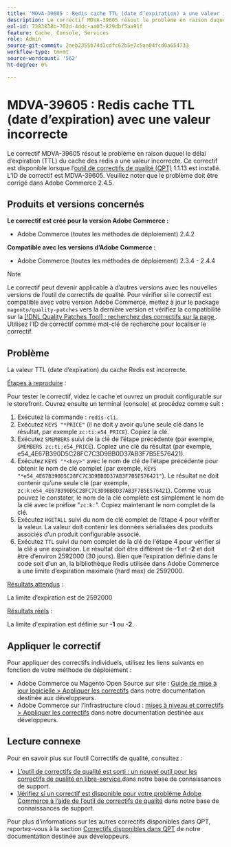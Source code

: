 ```yaml
---
title: 'MDVA-39605 : Redis cache TTL (date d’expiration) a une valeur incorrecte'
description: Le correctif MDVA-39605 résout le problème en raison duquel le délai d’expiration (TTL) du cache des redis a une valeur incorrecte. Ce correctif est disponible lorsque l’[outil de correctifs de qualité (QPT)](/help/announcements/adobe-commerce-announcements/magento-quality-patches-released-new-tool-to-self-serve-quality-patches.md) 1.1.13 est installé. L’ID de correctif est MDVA-39605. Veuillez noter que le problème doit être corrigé dans Adobe Commerce 2.4.5.
exl-id: 7283838b-702d-4ddc-aa03-829dbf5aa91f
feature: Cache, Console, Services
role: Admin
source-git-commit: 2aeb2355b74d1cdfc62b5e7c5aa04fcd0a654733
workflow-type: tm+mt
source-wordcount: '562'
ht-degree: 0%

---
```


# MDVA-39605 : Redis cache TTL (date d’expiration) avec une valeur incorrecte

Le correctif MDVA-39605 résout le problème en raison duquel le délai d’expiration (TTL) du cache des redis a une valeur incorrecte. Ce correctif est disponible lorsque l’[outil de correctifs de qualité (QPT)](/help/announcements/adobe-commerce-announcements/magento-quality-patches-released-new-tool-to-self-serve-quality-patches.md) 1.1.13 est installé. L’ID de correctif est MDVA-39605. Veuillez noter que le problème doit être corrigé dans Adobe Commerce 2.4.5.

## Produits et versions concernés

**Le correctif est créé pour la version Adobe Commerce :**

* Adobe Commerce (toutes les méthodes de déploiement) 2.4.2

**Compatible avec les versions d’Adobe Commerce :**

* Adobe Commerce (toutes les méthodes de déploiement) 2.3.4 - 2.4.4

>[!NOTE]
>
>Le correctif peut devenir applicable à d’autres versions avec les nouvelles versions de l’outil de correctifs de qualité. Pour vérifier si le correctif est compatible avec votre version Adobe Commerce, mettez à jour le package `magento/quality-patches` vers la dernière version et vérifiez la compatibilité sur la [[!DNL Quality Patches Tool] : recherchez des correctifs sur la page ](https://experienceleague.adobe.com/tools/commerce-quality-patches/index.html?lang=fr). Utilisez l’ID de correctif comme mot-clé de recherche pour localiser le correctif.

## Problème

La valeur TTL (date d’expiration) du cache Redis est incorrecte.

<u>Étapes à reproduire</u> :

Pour tester le correctif, videz le cache et ouvrez un produit configurable sur le storefront. Ouvrez ensuite un terminal (console) et procédez comme suit :

1. Exécutez la commande : `redis-cli`.
1. Exécutez `KEYS "*PRICE"` (il ne doit y avoir qu’une seule clé dans le résultat, par exemple `zc:ti:e54_PRICE`). Copiez la clé.
1. Exécutez `SMEMBERS` suivi de la clé de l’étape précédente (par exemple, `SMEMBERS zc:ti:e54_PRICE`). Copiez une clé du résultat (par exemple, e54_4E67B390D5C28FC7C3D9BB0D37AB3F7B5E576421).
1. Exécutez `KEYS "*<key>"` avec le nom de clé de l’étape précédente pour obtenir le nom de clé complet (par exemple, `KEYS "*e54_4E67B390D5C28FC7C3D9BB0D37AB3F7B5E576421"`). Le résultat ne doit contenir qu’une seule clé (par exemple, `zc:k:e54_4E67B390D5C28FC7C3D9BB0D37AB3F7B5E576421`). Comme vous pouvez le constater, le nom de la clé complète est simplement le nom de la clé avec le préfixe &quot;`zc:k:`&quot;. Copiez maintenant le nom complet de la clé.
1. Exécutez `HGETALL` suivi du nom de clé complet de l’étape 4 pour vérifier la valeur. La valeur doit contenir les données sérialisées des produits associés d’un produit configurable associé.
1. Exécutez `TTL` suivi du nom complet de la clé de l&#39;étape 4 pour vérifier si la clé a une expiration. Le résultat doit être différent de **-1** et **-2** et doit être d’environ 2592000 (30 jours). Bien que l’expiration définie dans le code soit d’un an, la bibliothèque Redis utilisée dans Adobe Commerce a une limite d’expiration maximale (hard max) de 2592000.

<u>Résultats attendus</u> :

La limite d’expiration est de 2592000

<u>Résultats réels</u> :

La limite d&#39;expiration est définie sur **-1** ou **-2**.

## Appliquer le correctif

Pour appliquer des correctifs individuels, utilisez les liens suivants en fonction de votre méthode de déploiement :

* Adobe Commerce ou Magento Open Source sur site : [Guide de mise à jour logicielle > Appliquer les correctifs](https://experienceleague.adobe.com/fr/docs/commerce-operations/tools/quality-patches-tool/usage) dans notre documentation destinée aux développeurs.
* Adobe Commerce sur l’infrastructure cloud : [mises à niveau et correctifs > Appliquer les correctifs](https://experienceleague.adobe.com/fr/docs/commerce-cloud-service/user-guide/develop/upgrade/apply-patches) dans notre documentation destinée aux développeurs.

## Lecture connexe

Pour en savoir plus sur l’outil Correctifs de qualité, consultez :

* [ L’outil de correctifs de qualité est sorti : un nouvel outil pour les correctifs de qualité en libre-service ](/help/announcements/adobe-commerce-announcements/magento-quality-patches-released-new-tool-to-self-serve-quality-patches.md) dans notre base de connaissances de support.
* [Vérifiez si un correctif est disponible pour votre problème Adobe Commerce à l’aide de l’outil de correctifs de qualité](/help/support-tools/patches-available-in-qpt-tool/check-patch-for-magento-issue-with-magento-quality-patches.md) dans notre base de connaissances de support.

Pour plus d’informations sur les autres correctifs disponibles dans QPT, reportez-vous à la section [Correctifs disponibles dans QPT](https://experienceleague.adobe.com/tools/commerce-quality-patches/index.html?lang=fr) de notre documentation destinée aux développeurs.
